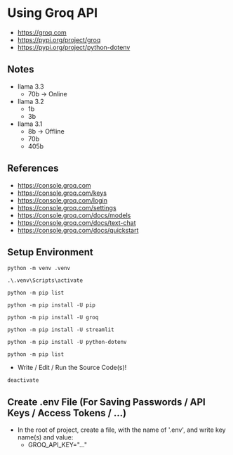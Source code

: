 # Using Groq API

- https://groq.com
- https://pypi.org/project/groq
- https://pypi.org/project/python-dotenv

## Notes

- llama 3.3
    - 70b -> Online
- llama 3.2
    - 1b
    - 3b
- llama 3.1
    - 8b -> Offline
    - 70b
    - 405b

## References

- https://console.groq.com
- https://console.groq.com/keys
- https://console.groq.com/login
- https://console.groq.com/settings
- https://console.groq.com/docs/models
- https://console.groq.com/docs/text-chat
- https://console.groq.com/docs/quickstart

## Setup Environment

```shell
python -m venv .venv
```

```shell
.\.venv\Scripts\activate
```

```shell
python -m pip list
```

```shell
python -m pip install -U pip
```

```shell
python -m pip install -U groq
```

```shell
python -m pip install -U streamlit
```

```shell
python -m pip install -U python-dotenv
```

```shell
python -m pip list
```

- Write / Edit / Run the Source Code(s)!


```shell
deactivate
```

## Create .env File (For Saving Passwords / API Keys / Access Tokens / ...)

- In the root of project, create a file, with the name of '.env', and write key name(s) and value:
    - GROQ_API_KEY="..."
